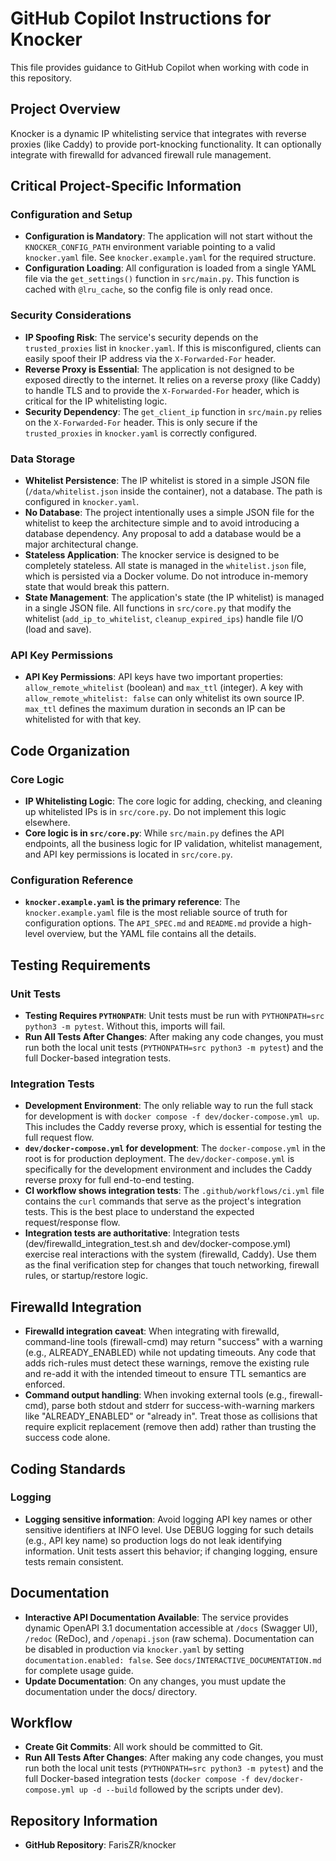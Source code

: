 # GitHub Copilot Instructions for Knocker

This file provides guidance to GitHub Copilot when working with code in this repository.

## Project Overview

Knocker is a dynamic IP whitelisting service that integrates with reverse proxies (like Caddy) to provide port-knocking functionality. It can optionally integrate with firewalld for advanced firewall rule management.

## Critical Project-Specific Information

### Configuration and Setup

- **Configuration is Mandatory**: The application will not start without the `KNOCKER_CONFIG_PATH` environment variable pointing to a valid `knocker.yaml` file. See `knocker.example.yaml` for the required structure.
- **Configuration Loading**: All configuration is loaded from a single YAML file via the `get_settings()` function in `src/main.py`. This function is cached with `@lru_cache`, so the config file is only read once.

### Security Considerations

- **IP Spoofing Risk**: The service's security depends on the `trusted_proxies` list in `knocker.yaml`. If this is misconfigured, clients can easily spoof their IP address via the `X-Forwarded-For` header.
- **Reverse Proxy is Essential**: The application is not designed to be exposed directly to the internet. It relies on a reverse proxy (like Caddy) to handle TLS and to provide the `X-Forwarded-For` header, which is critical for the IP whitelisting logic.
- **Security Dependency**: The `get_client_ip` function in `src/main.py` relies on the `X-Forwarded-For` header. This is only secure if the `trusted_proxies` in `knocker.yaml` is correctly configured.

### Data Storage

- **Whitelist Persistence**: The IP whitelist is stored in a simple JSON file (`/data/whitelist.json` inside the container), not a database. The path is configured in `knocker.yaml`.
- **No Database**: The project intentionally uses a simple JSON file for the whitelist to keep the architecture simple and to avoid introducing a database dependency. Any proposal to add a database would be a major architectural change.
- **Stateless Application**: The knocker service is designed to be completely stateless. All state is managed in the `whitelist.json` file, which is persisted via a Docker volume. Do not introduce in-memory state that would break this pattern.
- **State Management**: The application's state (the IP whitelist) is managed in a single JSON file. All functions in `src/core.py` that modify the whitelist (`add_ip_to_whitelist`, `cleanup_expired_ips`) handle file I/O (load and save).

### API Key Permissions

- **API Key Permissions**: API keys have two important properties: `allow_remote_whitelist` (boolean) and `max_ttl` (integer). A key with `allow_remote_whitelist: false` can only whitelist its own source IP. `max_ttl` defines the maximum duration in seconds an IP can be whitelisted for with that key.

## Code Organization

### Core Logic

- **IP Whitelisting Logic**: The core logic for adding, checking, and cleaning up whitelisted IPs is in `src/core.py`. Do not implement this logic elsewhere.
- **Core logic is in `src/core.py`**: While `src/main.py` defines the API endpoints, all the business logic for IP validation, whitelist management, and API key permissions is located in `src/core.py`.

### Configuration Reference

- **`knocker.example.yaml` is the primary reference**: The `knocker.example.yaml` file is the most reliable source of truth for configuration options. The `API_SPEC.md` and `README.md` provide a high-level overview, but the YAML file contains all the details.

## Testing Requirements

### Unit Tests

- **Testing Requires `PYTHONPATH`**: Unit tests must be run with `PYTHONPATH=src python3 -m pytest`. Without this, imports will fail.
- **Run All Tests After Changes**: After making any code changes, you must run both the local unit tests (`PYTHONPATH=src python3 -m pytest`) and the full Docker-based integration tests.

### Integration Tests

- **Development Environment**: The only reliable way to run the full stack for development is with `docker compose -f dev/docker-compose.yml up`. This includes the Caddy reverse proxy, which is essential for testing the full request flow.
- **`dev/docker-compose.yml` for development**: The `docker-compose.yml` in the root is for production deployment. The `dev/docker-compose.yml` is specifically for the development environment and includes the Caddy reverse proxy for full end-to-end testing.
- **CI workflow shows integration tests**: The `.github/workflows/ci.yml` file contains the `curl` commands that serve as the project's integration tests. This is the best place to understand the expected request/response flow.
- **Integration tests are authoritative**: Integration tests (dev/firewalld_integration_test.sh and dev/docker-compose.yml) exercise real interactions with the system (firewalld, Caddy). Use them as the final verification step for changes that touch networking, firewall rules, or startup/restore logic.

## Firewalld Integration

- **Firewalld integration caveat**: When integrating with firewalld, command-line tools (firewall-cmd) may return "success" with a warning (e.g., ALREADY_ENABLED) while not updating timeouts. Any code that adds rich-rules must detect these warnings, remove the existing rule and re-add it with the intended timeout to ensure TTL semantics are enforced.
- **Command output handling**: When invoking external tools (e.g., firewall-cmd), parse both stdout and stderr for success-with-warning markers like "ALREADY_ENABLED" or "already in". Treat those as collisions that require explicit replacement (remove then add) rather than trusting the success code alone.

## Coding Standards

### Logging

- **Logging sensitive information**: Avoid logging API key names or other sensitive identifiers at INFO level. Use DEBUG logging for such details (e.g., API key name) so production logs do not leak identifying information. Unit tests assert this behavior; if changing logging, ensure tests remain consistent.

## Documentation

- **Interactive API Documentation Available**: The service provides dynamic OpenAPI 3.1 documentation accessible at `/docs` (Swagger UI), `/redoc` (ReDoc), and `/openapi.json` (raw schema). Documentation can be disabled in production via `knocker.yaml` by setting `documentation.enabled: false`. See `docs/INTERACTIVE_DOCUMENTATION.md` for complete usage guide.
- **Update Documentation**: On any changes, you must update the documentation under the docs/ directory.

## Workflow

- **Create Git Commits**: All work should be committed to Git.
- **Run All Tests After Changes**: After making any code changes, you must run both the local unit tests (`PYTHONPATH=src python3 -m pytest`) and the full Docker-based integration tests (`docker compose -f dev/docker-compose.yml up -d --build` followed by the scripts under dev).

## Repository Information

- **GitHub Repository**: FarisZR/knocker
